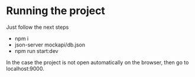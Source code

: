 # Running the project
Just follow the next steps
* npm i
* json-server mockapi/db.json
* npm run start:dev

In the case the project is not open automatically on the browser, then go to localhost:9000.